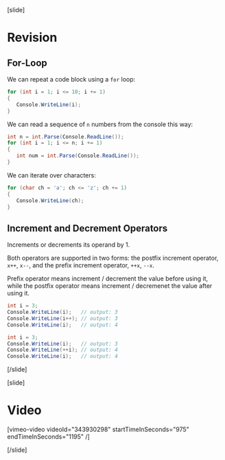 [slide]
# Revision

## For-Loop
We can repeat a code block using a `for` loop:
```cs live
for (int i = 1; i <= 10; i += 1)
{
   Console.WriteLine(i);
}
```

We can read a sequence of `n` numbers from the console this way:
```cs
int n = int.Parse(Console.ReadLine());
for (int i = 1; i <= n; i += 1)
{
   int num = int.Parse(Console.ReadLine());
}
```

We can iterate over characters:
```cs live
for (char ch = 'a'; ch <= 'z'; ch += 1)
{
   Console.WriteLine(ch);
}
```

## Increment and Decrement Operators
Increments or decrements its operand by 1.

Both operators are supported in two forms: the postfix increment operator, `x++`, `x--`, and the prefix increment operator, `++x`, `--x`.

Prefix operator means increment / decrement the value before using it, while the postfix operator means increment / decremenet the value after using it.

```cs live
int i = 3;
Console.WriteLine(i);   // output: 3
Console.WriteLine(i++); // output: 3
Console.WriteLine(i);   // output: 4
```

```cs live
int i = 3;
Console.WriteLine(i);   // output: 3
Console.WriteLine(++i); // output: 4
Console.WriteLine(i);   // output: 4
```
[/slide]

[slide]
# Video

[vimeo-video videoId="343930298" startTimeInSeconds="975" endTimeInSeconds="1195" /]

[/slide]
